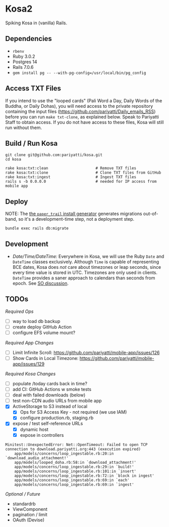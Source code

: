 # Kosa2

Spiking Kosa in (vanilla) Rails.

## Dependencies

* `rbenv`
* Ruby 3.0.2
* Postgres 14
* Rails 7.0.6
* `gem install pg -- --with-pg-config=/usr/local/bin/pg_config`

## Access TXT Files

If you intend to use the "looped cards" (Pali Word a Day, Daily Words
of the Buddha, or Daily Dohas), you will need access to the private
repository containing the input files (<https://github.com/pariyatti/Daily_emails_RSS>)
before you can run `make txt-clone`, as explained below. Speak to Pariyatti Staff to
obtain access. If you do not have access to these files, Kosa will still run
without them.

## Build / Run Kosa

```shell
git clone git@github.com:pariyatti/kosa.git
cd kosa

rake kosa:txt:clean                     # Remove TXT files
rake kosa:txt:clone                     # Clone TXT files from GitHub
rake kosa:txt:ingest                    # Ingest TXT files
rails s -b 0.0.0.0                      # needed for IP access from mobile app
```

## Deploy

NOTE: The [the `paper_trail` install generator](https://github.com/paper-trail-gem/paper_trail#1b-installation) 
generates migrations out-of-band, so it's a development-time step, not a deployment step.

```sh 
bundle exec rails db:migrate
```

## Development

* *Date/Time/DateTime:* Everywhere in Kosa, we will use the Ruby `Date` and `DateTime` classes exclusively.
  Although `Time` is capable of representing BCE dates, Kosa does _not_ care about timezones or leap seconds,
  since every time value is stored in UTC. Timezones are only used in clients. 
  `DateTime` provides a saner approach to calendars than seconds from epoch.
  See [SO discussion](https://stackoverflow.com/questions/1261329/difference-between-datetime-and-time-in-ruby).

## TODOs

*Required Ops*

* [ ] way to load db backup
* [ ] create deploy GitHub Action
* [ ] configure EFS volume mount?

*Required App Changes*

* [ ] Limit Infinite Scroll: https://github.com/pariyatti/mobile-app/issues/126
* [ ] Show Cards in Local Timezone: https://github.com/pariyatti/mobile-app/issues/129

*Required Kosa Changes*

* [ ] populate /today cards back in time?
* [ ] add CI: GitHub Actions w smoke tests
* [ ] deal with failed downloads (below)
* [ ] test non-CDN audio URLs from mobile app
* [x] ActiveStorage to S3 instead of local
  * [x] Ops for S3 Access Key - not required (we use IAM)
  * [x] configure production.rb, staging.rb
* [x] expose / test self-reference URLs
  * [x] dynamic host
  * [x] expose in controllers

```
Minitest::UnexpectedError: Net::OpenTimeout: Failed to open TCP connection to download.pariyatti.org:443 (execution expired)
    app/models/concerns/loop_ingestable.rb:20:in `download_audio_attachment!'
    app/models/looped_doha.rb:58:in `download_attachment!'
    app/models/concerns/loop_ingestable.rb:29:in `build!'
    app/models/concerns/loop_ingestable.rb:101:in `insert'
    app/models/concerns/loop_ingestable.rb:72:in `block in ingest'
    app/models/concerns/loop_ingestable.rb:69:in `each'
    app/models/concerns/loop_ingestable.rb:69:in `ingest'
```

*Optional / Future*

* standardrb
* ViewComponent
* pagination / limit
* OAuth (Devise)
